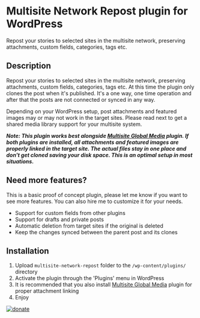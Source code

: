 # Multisite Network Repost plugin for WordPress

Repost your stories to selected sites in the multisite network, preserving attachments, custom fields, categories, tags etc.


## Description

Repost your stories to selected sites in the multisite network, preserving attachments, custom fields, categories, tags etc. At this time the plugin only clones the post when it's published. It's a one way, one time operation and after that the posts are not connected or synced in any way.

Depending on your WordPress setup, post attachments and featured images may or may not work in the target sites. Please read next to get a shared media library support for your multisite system.

***Note: This plugin works best alongside [Multisite Global Media](https://github.com/bueltge/multisite-global-media) plugin. If both plugins are installed, all attachments and featured images are properly linked in the target site. The actual files stay in one place and don't get cloned saving your disk space. This is an optimal setup in most situations.***


## Need more features?

This is a basic proof of concept plugin, please let me know if you want to see more features. You can also hire me to customize it for your needs.

* Support for custom fields from other plugins
* Support for drafts and private posts
* Automatic deletion from target sites if the original is deleted
* Keep the changes synced between the parent post and its clones


## Installation

1. Upload `multisite-network-repost` folder to the `/wp-content/plugins/` directory
1. Activate the plugin through the 'Plugins' menu in WordPress
1. It is recommended that you also install [Multisite Global Media](https://github.com/bueltge/multisite-global-media) plugin for proper attachment linking
1. Enjoy

[![donate](https://www.paypalobjects.com/en_US/i/btn/btn_donateCC_LG.gif)](https://paypal.me/sam2kb)